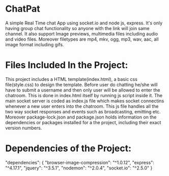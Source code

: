 # ChatPat
A simple Real Time chat App using socket.io and node js, express. It's only having group chat functionality so anyone with the link will join same channel. It also support Image previews, multimedia files including audio and video files. Moreover filetypes are mp4, mkv, ogg, mp3, wav, aac, all image format including gifs.

# Files Included In the Project:
This project includes a HTML template(index.html), a basic css file(style.css) to design the template. Before user do chatting he/she will have to submit a username
and then only user will be allowed to enter the chatroom. This is done in index.html itself by running js script inside it.
The main socket server is coded as index.js file which makes socket connectins whenever a new user enters into the chatroom. This js file handles all the two way
socket responses and events such as broadcasting, emitting etc.
Moreover package-lock.json and package.json holds information on the dependencies or packages installed for a the project, including their exact version numbers.

# Dependencies of the Project:
"dependencies": {
"browser-image-compression": "^1.0.12",
"express": "^4.17.1",
"jquery": "^3.5.1",
"nodemon": "^2.0.4",
"socket.io": "^2.5.0"
}



  
